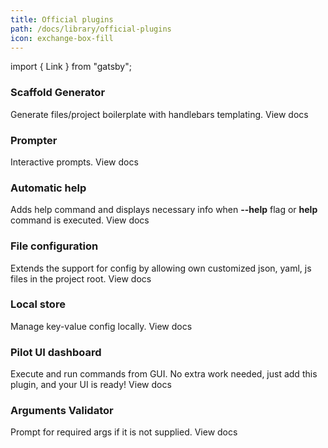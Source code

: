 ```yaml
---
title: Official plugins
path: /docs/library/official-plugins
icon: exchange-box-fill
---
```


import { Link } from "gatsby";

### Scaffold Generator

Generate files/project boilerplate with handlebars templating. <Link to="/docs/plugins/scaffold-generator">View docs</Link>

### Prompter

Interactive prompts. <Link to="/docs/plugins/prompt">View docs</Link>

### Automatic help

Adds help command and displays necessary info when **--help** flag or **help** command is executed. <Link to="/docs/plugins/scaffold-generator">View docs</Link>

### File configuration

Extends the support for config by allowing own customized json, yaml, js files in the project root. <Link to="/docs/plugins/config-files">View docs</Link>

### Local store

Manage key-value config locally. <Link to="/docs/plugins/config-store">View docs</Link>

### Pilot UI dashboard

Execute and run commands from GUI. No extra work needed, just add this plugin, and your UI is ready! <Link to="/docs/plugins/pilot-ui">View docs</Link>

### Arguments Validator

Prompt for required args if it is not supplied. <Link to="/docs/plugins/arg-validator">View docs</Link>
